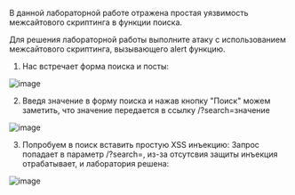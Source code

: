 В данной лабораторной работе отражена простая уязвимость межсайтового скриптинга в функции поиска.

Для решения лабораторной работы выполните атаку с использованием межсайтового скриптинга, вызывающего alert функцию.

1. Нас встречает форма поиска и посты:

![image](https://github.com/user-attachments/assets/db76ce88-9d4a-4140-9cf9-56d86b352d96)

2. Введя значение в форму поиска и нажав кнопку "Поиск" можем заметить, что значение передается в ссылку /?search=значение

![image](https://github.com/user-attachments/assets/ef679622-bc94-486d-8989-9a6255168298)

3. Попробуем в поиск вставить простую XSS инъекцию: <script>alert('eyes')</script>
Запрос попадает в параметр /?search=<script>alert('eyes')</script>, из-за отсутсвия защиты инъекция отрабатывает, и лаборатория решена:

![image](https://github.com/user-attachments/assets/69b65cd1-5124-4592-9e13-642ed25e0ab9)
